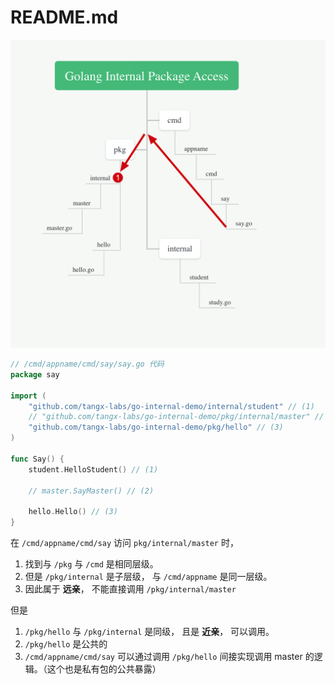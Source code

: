 # README.md

![](./golang-internal-03.png)


```go
// /cmd/appname/cmd/say/say.go 代码
package say

import (
	"github.com/tangx-labs/go-internal-demo/internal/student" // (1)
	// "github.com/tangx-labs/go-internal-demo/pkg/internal/master" // (2)
	"github.com/tangx-labs/go-internal-demo/pkg/hello" // (3)
)

func Say() {
	student.HelloStudent() // (1)

	// master.SayMaster() // (2)

	hello.Hello() // (3)
}
```

在 `/cmd/appname/cmd/say` 访问 `pkg/internal/master` 时， 

1. 找到与 `/pkg` 与 `/cmd` 是相同层级。 
2. 但是 `/pkg/internal` 是子层级， 与 `/cmd/appname` 是同一层级。 
3. 因此属于 **远亲**， 不能直接调用 `/pkg/internal/master`

但是

1. `/pkg/hello` 与 `/pkg/internal` 是同级， 且是 **近亲**， 可以调用。
2. `/pkg/hello` 是公共的
3. `/cmd/appname/cmd/say` 可以通过调用 `/pkg/hello` 间接实现调用 master 的逻辑。（这个也是私有包的公共暴露）

